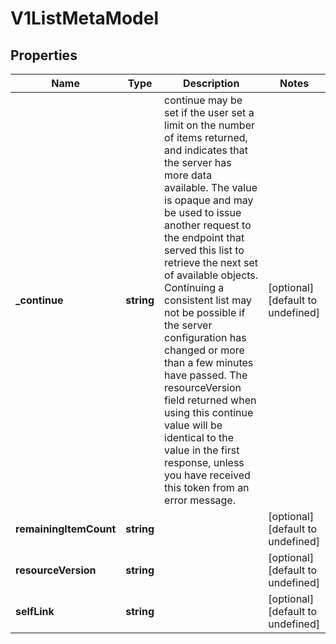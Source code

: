 # V1ListMetaModel

## Properties

Name | Type | Description | Notes
------------ | ------------- | ------------- | -------------
**_continue** | **string** | continue may be set if the user set a limit on the number of items returned, and indicates that the server has more data available. The value is opaque and may be used to issue another request to the endpoint that served this list to retrieve the next set of available objects. Continuing a consistent list may not be possible if the server configuration has changed or more than a few minutes have passed. The resourceVersion field returned when using this continue value will be identical to the value in the first response, unless you have received this token from an error message. | [optional] [default to undefined]
**remainingItemCount** | **string** |  | [optional] [default to undefined]
**resourceVersion** | **string** |  | [optional] [default to undefined]
**selfLink** | **string** |  | [optional] [default to undefined]


